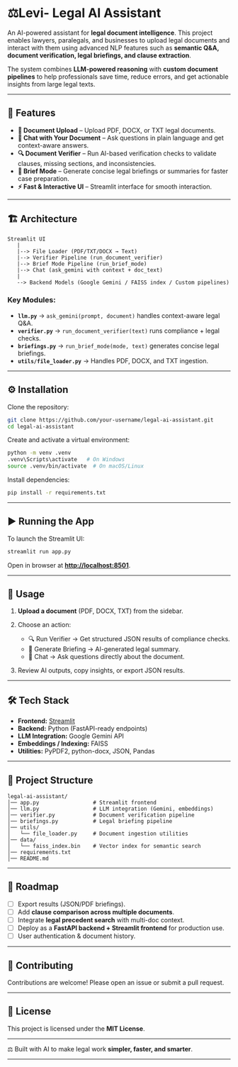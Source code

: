 
# ⚖️Levi- Legal AI Assistant

An AI-powered assistant for **legal document intelligence**. This project enables lawyers, paralegals, and businesses to upload legal documents and interact with them using advanced NLP features such as **semantic Q&A, document verification, legal briefings, and clause extraction**.

The system combines **LLM-powered reasoning** with **custom document pipelines** to help professionals save time, reduce errors, and get actionable insights from large legal texts.

---

## 🚀 Features

* **📂 Document Upload** – Upload PDF, DOCX, or TXT legal documents.
* **💬 Chat with Your Document** – Ask questions in plain language and get context-aware answers.
* **🔍 Document Verifier** – Run AI-based verification checks to validate clauses, missing sections, and inconsistencies.
* **📝 Brief Mode** – Generate concise legal briefings or summaries for faster case preparation.
* **⚡ Fast & Interactive UI** – Streamlit interface for smooth interaction.

---

## 🏗️ Architecture

```
Streamlit UI
   |
   |--> File Loader (PDF/TXT/DOCX → Text)
   |--> Verifier Pipeline (run_document_verifier)
   |--> Brief Mode Pipeline (run_brief_mode)
   |--> Chat (ask_gemini with context + doc_text)
   |
   --> Backend Models (Google Gemini / FAISS index / Custom pipelines)
```

### Key Modules:

* **`llm.py`** → `ask_gemini(prompt, document)` handles context-aware legal Q&A.
* **`verifier.py`** → `run_document_verifier(text)` runs compliance + legal checks.
* **`briefings.py`** → `run_brief_mode(mode, text)` generates concise legal briefings.
* **`utils/file_loader.py`** → Handles PDF, DOCX, and TXT ingestion.

---

## ⚙️ Installation

Clone the repository:

```bash
git clone https://github.com/your-username/legal-ai-assistant.git
cd legal-ai-assistant
```

Create and activate a virtual environment:

```bash
python -m venv .venv
.venv\Scripts\activate   # On Windows
source .venv/bin/activate  # On macOS/Linux
```

Install dependencies:

```bash
pip install -r requirements.txt
```

---

## ▶️ Running the App

To launch the Streamlit UI:

```bash
streamlit run app.py
```

Open in browser at **[http://localhost:8501](http://localhost:8501)**.

---

## 📌 Usage

1. **Upload a document** (PDF, DOCX, TXT) from the sidebar.
2. Choose an action:

   * 🔍 Run Verifier → Get structured JSON results of compliance checks.
   * 📝 Generate Briefing → AI-generated legal summary.
   * 💬 Chat → Ask questions directly about the document.
3. Review AI outputs, copy insights, or export JSON results.

---

## 🛠️ Tech Stack

* **Frontend:** [Streamlit](https://streamlit.io/)
* **Backend:** Python (FastAPI-ready endpoints)
* **LLM Integration:** Google Gemini API
* **Embeddings / Indexing:** FAISS
* **Utilities:** PyPDF2, python-docx, JSON, Pandas

---

## 📂 Project Structure

```
legal-ai-assistant/
│── app.py                 # Streamlit frontend
│── llm.py                 # LLM integration (Gemini, embeddings)
│── verifier.py            # Document verification pipeline
│── briefings.py           # Legal briefing pipeline
│── utils/
│   └── file_loader.py     # Document ingestion utilities
│── data/
│   └── faiss_index.bin    # Vector index for semantic search
│── requirements.txt
│── README.md
```

---

## 🔮 Roadmap

* [ ] Export results (JSON/PDF briefings).
* [ ] Add **clause comparison across multiple documents**.
* [ ] Integrate **legal precedent search** with multi-doc context.
* [ ] Deploy as a **FastAPI backend + Streamlit frontend** for production use.
* [ ] User authentication & document history.

---

## 🤝 Contributing

Contributions are welcome! Please open an issue or submit a pull request.

---

## 📜 License

This project is licensed under the **MIT License**.

---

⚖ Built with AI to make legal work **simpler, faster, and smarter**.

---
